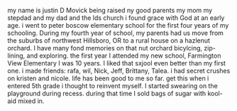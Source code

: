 my name is justin D Movick being raised ny good parents my mom my stepdad and my dad and the lds church i found grace with God at an early age. 
i went to peter boscow elementary school for the first four years of my schooling. During my fourth year of school, my parents had us move from the suburbs of northwest Hillsboro, OR to a rural house on a hazlenut orchard. I have many fond memories on that nut orchard bicylcing, zip-lining, and exploring.
the first year I attended my new school, Farmington View Elementary I was 10 years. I liked that sxjool even better than my first one. 
i made friends: rafa, wil, Nick, Jeff, Brittany, Talea. i had secret crushes on kristen and nicole. life has been good to me so far.
get this when i entered 5th grade i thought to reinvent myself. I started swearing on the playground during recess. during that time I sold bags of sugar with kool-aid mixed in. 


